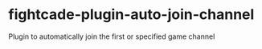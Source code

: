 # fightcade-plugin-auto-join-channel
Plugin to automatically join the first or specified game channel
